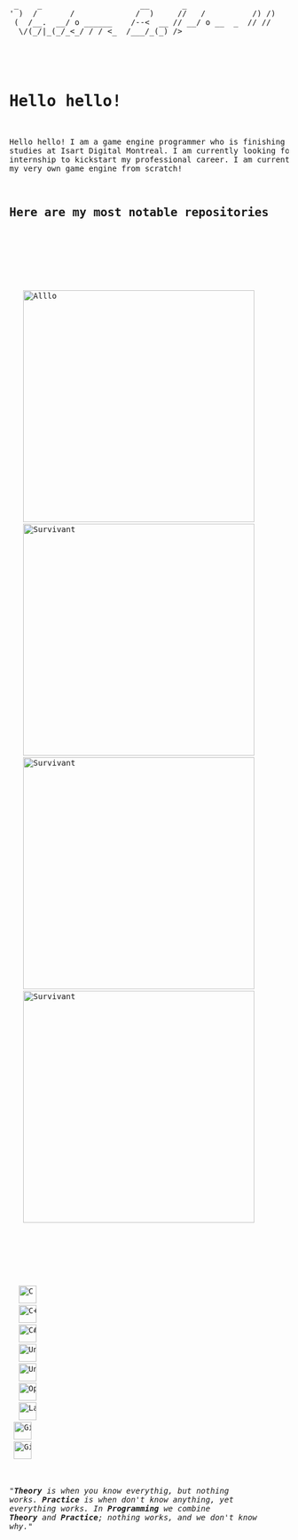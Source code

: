 <p align="center">
<pre> _    _                     __       _                   
' )  /       /             /  )     //   /          /) /)
 (  /__.  __/ o ______    /--<  __ // __/ o __  _  // // 
  \/(_/|_(_/_<_/ / / <_  /___/_(_)</_(_/_<_/ (_</_//_//_ 
                                                 /> />   
                                                </ </    
  </pre>
</p>

# Hello hello!

Hello hello! I am a game engine programmer who is finishing their studies at Isart Digital Montreal. I am currently looking for an internship to kickstart my professional career. I am currently building my very own game engine from scratch!

<summary><h2>Here are my most notable repositories</h2></summary>
  <!-- https://raw.githubusercontent.com/DenverCoder1/DenverCoder1/main/README.md -->
  <!-- Main Colors : 51DA68 (green), F85D7F (red), F8D866 (yellow), 1F222E (grey), 242736 (light grey) -->
  <!-- Width : 417 -->
  <p align="left">
   <a href="https://github.com/Lmao-Zedong24/Survivant"><img width="417" src="https://denvercoder1-github-readme-stats.vercel.app/api/pin/?username=Lmao-Zedong24&repo=Survivant&theme=react&bg_color=1F222E&title_color=51DA68&hide_border=true&icon_color=F8D866&show_icons=false" alt="Alllo"></a>
   <a href="https://github.com/Lmao-Zedong24/ProjetCCC"><img width="417" src="https://denvercoder1-github-readme-stats.vercel.app/api/pin/?username=Lmao-Zedong24&repo=ProjetCCC&theme=react&bg_color=1F222E&title_color=51DA68&hide_border=true&icon_color=F8D866&show_icons=false" alt="Survivant"></a>
   <a href="https://github.com/Lmao-Zedong24/Paing"><img width="417" src="https://denvercoder1-github-readme-stats.vercel.app/api/pin/?username=Lmao-Zedong24&repo=Paing&theme=react&bg_color=1F222E&title_color=51DA68&hide_border=true&icon_color=F8D866&show_icons=false" alt="Survivant"></a>
   <a href="https://github.com/Lmao-Zedong24/MiniChat"><img width="417" src="https://denvercoder1-github-readme-stats.vercel.app/api/pin/?username=Lmao-Zedong24&repo=MiniChat&theme=react&bg_color=1F222E&title_color=51DA68&hide_border=true&icon_color=F8D866&show_icons=false" alt="Survivant"></a>
  </p>


<!-- custom-icon-badges.demolab.com -->
<div>
  <a href="#"><img alt="C" height="32" src="https://custom-icon-badges.demolab.com/badge/C-242736?style=flat&logo=c-in-hexagon&logoColor=51DA68"></a>
  <a href="#"><img alt="C++" height="32" src="https://custom-icon-badges.demolab.com/badge/C++-242736?style=flat&logo=cpp2&logoColor=51DA68"></a>
  <a href="#"><img alt="C#" height="32" src="https://custom-icon-badges.demolab.com/badge/C%23-242736?style=flat&logo=cs2&logoColor=51DA68"></a>
  <a href="#"><img alt="Unity" height="32" src="https://img.shields.io/badge/Unity-242736?style=flat&logo=Unity&logoColor=51DA68"></a>
  <a href="#"><img alt="Unreal" height="32" src="https://img.shields.io/badge/Unreal-242736?style=flat&logo=UnrealEngine&logoColor=51DA68"></a>
  <a href="#"><img alt="OpenGL" height="32" src="https://img.shields.io/badge/OpenGL-242736?style=flat&logo=OpenGL&logoColor=51DA68"></a>
  <a href="#"><img alt="LabView" height="32" src="https://img.shields.io/badge/LabView-242736?style=flat&logo=LabView&logoColor=51DA68"></a>
 <a href="#"><img alt="Git" height="32" src="https://img.shields.io/badge/Git-1F222E?style=flat&logo=git&logoColor=51DA68"></a>
 <a href="#"><img alt="Git" height="32" src="https://img.shields.io/badge/VisualStudio-1F222E?style=flat&logo=VisualStudio&logoColor=51DA68"></a>
</div>

*"<b>Theory</b> is when you know everythig, but nothing works.*
*<b>Practice</b> is when don't know anything, yet everything works.*
*In <b>Programming</b> we combine <b>Theory</b> and <b>Practice</b>; nothing works, and we don't know why."*
